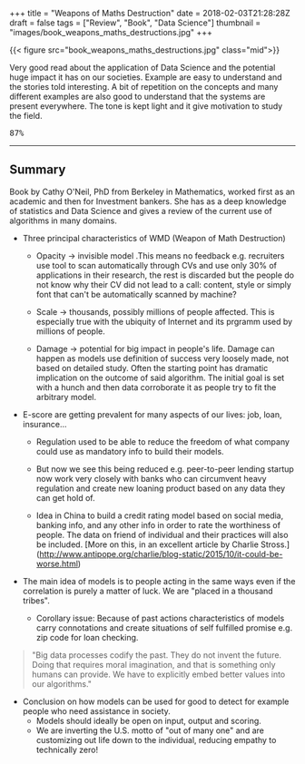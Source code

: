 +++
title = "Weapons of Maths Destruction"
date = 2018-02-03T21:28:28Z
draft = false
tags = ["Review", "Book", "Data Science"]
thumbnail = "images/book_weapons_maths_destructions.jpg"
+++

{{< figure src="book_weapons_maths_destructions.jpg"  class="mid">}}

Very good read about the application of Data Science and the potential huge impact it has on our societies. Example are easy to understand and the stories told interesting. A bit of repetition on the concepts and many different examples are also good to understand that the systems are present everywhere. The tone is kept light and it give motivation to study the field.

<kbd>87%</kbd>

<!--more-->

***

## Summary

Book by Cathy O'Neil, PhD from Berkeley in Mathematics, worked first as an academic and then for Investment bankers. She has as a deep knowledge of statistics and Data Science and gives a review of the current use of algorithms in many domains.

* Three principal characteristics of WMD (Weapon of Math Destruction)

  * Opacity → invisible model .This means no feedback e.g. recruiters use tool to scan automatically through CVs and use only 30% of applications in their research, the rest is discarded but the people do not know why their CV did not lead to a call: content, style or simply font that can't be automatically scanned by machine?

  * Scale → thousands, possibly millions of people affected. This is especially true with the ubiquity of Internet and its prgramm used by millions of people.
	
  * Damage → potential for big impact in people's life. Damage can happen as models use definition of success very loosely made, not based on detailed study. Often the starting point has dramatic implication on the outcome of said algorithm. The initial goal is set with a hunch and then data corroborate it as people try to fit the arbitrary model.

* E-score are getting prevalent for many aspects of our lives: job, loan, insurance... 
  * Regulation used to be able to reduce the freedom of what company could use as mandatory info to build their models.

  * But now we see this being reduced e.g. peer-to-peer lending startup now work very closely with banks who can circumvent heavy regulation and create new loaning product based on any data they can get hold of.
	
  * Idea in China to build a credit rating model based on social media, banking info, and any other info in order to rate the worthiness of people. The data on friend of individual and their practices will also be included. [More on this, in an excellent article by Charlie Stross.] (http://www.antipope.org/charlie/blog-static/2015/10/it-could-be-worse.html)
	
* The main idea of models is to people acting in the same ways even if the correlation is purely a matter of luck. We are "placed in a thousand tribes".
  * Corollary issue: Because of past actions characteristics of models carry connotations and create situations of self fulfilled promise e.g. zip code for loan checking.

> "Big data processes codify the past. They do not invent the future. Doing that 
> requires moral imagination, and that is something only humans can provide. We have 
> to explicitly embed better values into our algorithms."

* Conclusion on how models can be used for good to detect for example people who need assistance in society.
  * Models should ideally be open on input, output and scoring.
  * We are inverting the U.S. motto of "out of many one" and are customizing out life down to the individual, reducing empathy to technically zero!
